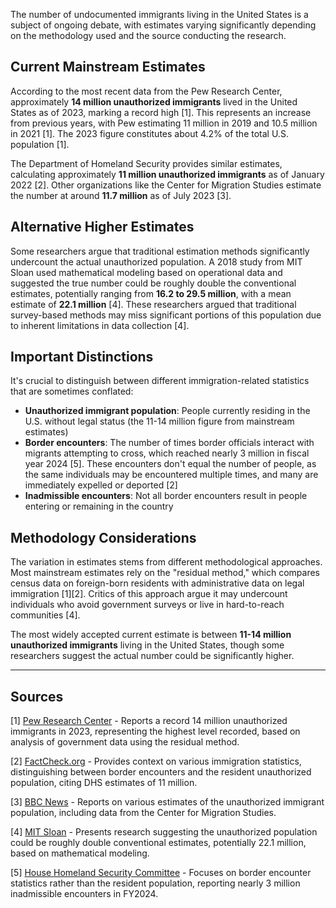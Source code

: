The number of undocumented immigrants living in the United States is a subject of ongoing debate, with estimates varying significantly depending on the methodology used and the source conducting the research.

## Current Mainstream Estimates

According to the most recent data from the Pew Research Center, approximately **14 million unauthorized immigrants** lived in the United States as of 2023, marking a record high [1]. This represents an increase from previous years, with Pew estimating 11 million in 2019 and 10.5 million in 2021 [1]. The 2023 figure constitutes about 4.2% of the total U.S. population [1].

The Department of Homeland Security provides similar estimates, calculating approximately **11 million unauthorized immigrants** as of January 2022 [2]. Other organizations like the Center for Migration Studies estimate the number at around **11.7 million** as of July 2023 [3].

## Alternative Higher Estimates

Some researchers argue that traditional estimation methods significantly undercount the actual unauthorized population. A 2018 study from MIT Sloan used mathematical modeling based on operational data and suggested the true number could be roughly double the conventional estimates, potentially ranging from **16.2 to 29.5 million**, with a mean estimate of **22.1 million** [4]. These researchers argued that traditional survey-based methods may miss significant portions of this population due to inherent limitations in data collection [4].

## Important Distinctions

It's crucial to distinguish between different immigration-related statistics that are sometimes conflated:

- **Unauthorized immigrant population**: People currently residing in the U.S. without legal status (the 11-14 million figure from mainstream estimates)
- **Border encounters**: The number of times border officials interact with migrants attempting to cross, which reached nearly 3 million in fiscal year 2024 [5]. These encounters don't equal the number of people, as the same individuals may be encountered multiple times, and many are immediately expelled or deported [2]
- **Inadmissible encounters**: Not all border encounters result in people entering or remaining in the country

## Methodology Considerations

The variation in estimates stems from different methodological approaches. Most mainstream estimates rely on the "residual method," which compares census data on foreign-born residents with administrative data on legal immigration [1][2]. Critics of this approach argue it may undercount individuals who avoid government surveys or live in hard-to-reach communities [4].

The most widely accepted current estimate is between **11-14 million unauthorized immigrants** living in the United States, though some researchers suggest the actual number could be significantly higher.

---

## Sources

[1] [Pew Research Center](https://www.pewresearch.org/race-and-ethnicity/2025/08/21/u-s-unauthorized-immigrant-population-reached-a-record-14-million-in-2023/) - Reports a record 14 million unauthorized immigrants in 2023, representing the highest level recorded, based on analysis of government data using the residual method.

[2] [FactCheck.org](https://www.factcheck.org/2024/02/breaking-down-the-immigration-figures/) - Provides context on various immigration statistics, distinguishing between border encounters and the resident unauthorized population, citing DHS estimates of 11 million.

[3] [BBC News](https://www.bbc.com/news/articles/c0jp4xqx2z3o) - Reports on various estimates of the unauthorized immigrant population, including data from the Center for Migration Studies.

[4] [MIT Sloan](https://mitsloan.mit.edu/ideas-made-to-matter/study-undocumented-immigrant-population-roughly-double-current-estimate) - Presents research suggesting the unauthorized population could be roughly double conventional estimates, potentially 22.1 million, based on mathematical modeling.

[5] [House Homeland Security Committee](https://homeland.house.gov/2024/10/24/startling-stats-factsheet-fiscal-year-2024-ends-with-nearly-3-million-inadmissible-encounters-10-8-million-total-encounters-since-fy2021/) - Focuses on border encounter statistics rather than the resident population, reporting nearly 3 million inadmissible encounters in FY2024.